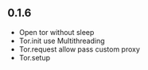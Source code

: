 ## 0.1.6

- Open tor without sleep
- Tor.init use Multithreading
- Tor.request allow pass custom proxy
- Tor.setup